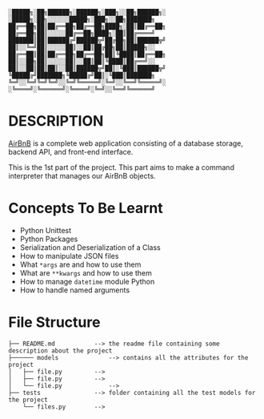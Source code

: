 ```
░█████╗░██╗██████╗░██████╗░███╗░░██╗██████╗░  ░█████╗░██╗░░░░░░█████╗░███╗░░██╗███████╗
██╔══██╗██║██╔══██╗██╔══██╗████╗░██║██╔══██╗  ██╔══██╗██║░░░░░██╔══██╗████╗░██║██╔════╝
███████║██║██████╔╝██████╦╝██╔██╗██║██████╦╝  ██║░░╚═╝██║░░░░░██║░░██║██╔██╗██║█████╗░░
██╔══██║██║██╔══██╗██╔══██╗██║╚████║██╔══██╗  ██║░░██╗██║░░░░░██║░░██║██║╚████║██╔══╝░░
██║░░██║██║██║░░██║██████╦╝██║░╚███║██████╦╝  ╚█████╔╝███████╗╚█████╔╝██║░╚███║███████╗
╚═╝░░╚═╝╚═╝╚═╝░░╚═╝╚═════╝░╚═╝░░╚══╝╚═════╝░  ░╚════╝░╚══════╝░╚════╝░╚═╝░░╚══╝╚══════╝
```

# DESCRIPTION

[AirBnB](https://www.airbnb.com) is a complete web application consisting of a
database storage, backend API, and front-end interface.

This is the 1st part of the project. This part aims to make a command
interpreter that manages our AirBnB objects.

# Concepts To Be Learnt

- Python Unittest
- Python Packages
- Serialization and Deserialization of a Class
- How to manipulate JSON files
- What `*args` are and how to use them
- What are `**kwargs` and how to use them
- How to manage `datetime` module Python
- How to handle named arguments

# File Structure

```
├── README.md 		    --> the readme file containing some description about the project
├────── models              --> contains all the attributes for the project
│   ├── file.py 	    -->
│   ├── file.py 	    -->
│   └── file.py             -->
├── tests     		    --> folder containing all the test models for the project
    └── files.py 		-->
```
